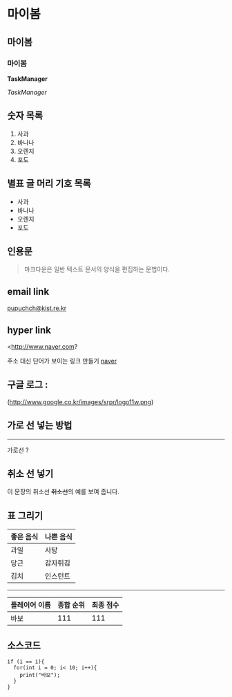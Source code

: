 # 마이봄

## 마이봄

### 마이봄


**TaskManager**

_TaskManager_



## 숫자 목록

1. 사과
2. 바나나
3. 오렌지
4. 포도


## 별표 글 머리 기호 목록

* 사과
* 바나나
* 오렌지
* 포도

## 인용문

> 마크다운은 일반 텍스트 문서의 양식을 편집하는 문법이다.


## email link
<pupuchch@kist.re.kr>

## hyper link

<http://www.naver.com?

주소 대신 단어가 보이는 링크 만들기 [naver](http://www.naver.com)

## 구글 로그 :

(http://www.google.co.kr/images/srpr/logo11w.png)

## 가로 선 넣는 방법

---

가로선 ?

## 취소 선 넣기

이 문장의 취소선 <del>취소선</del>의 예를 보여 줍니다.

## 표 그리기

좋은 음식 | 나쁜 음식
--- | ---
과일 | 사탕
당근 | 감자튀김
김치 | 인스턴트

---

플레이어 이름 | 종합 순위 | 최종 점수
--- | --- | ---
바보 | 111 | 111

## 소스코드
```
if (i == i){
  for(int i = 0; i< 10; i++){
    print("바보");
  }
}

```
